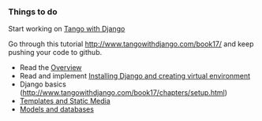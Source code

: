 ### Things to do

Start working on [Tango with Django](http://www.tangowithdjango.com/)

Go through this tutorial http://www.tangowithdjango.com/book17/ and keep pushing your code to github.

* Read the [Overview](http://www.tangowithdjango.com/book17/chapters/overview.html)
* Read and implement [Installing Django and creating virtual environment](http://www.tangowithdjango.com/book17/chapters/requirements.html)
* Django basics (http://www.tangowithdjango.com/book17/chapters/setup.html)
* [Templates and Static Media](http://www.tangowithdjango.com/book17/chapters/templates_static.html)
* [Models and databases](http://www.tangowithdjango.com/book17/chapters/models.html)
